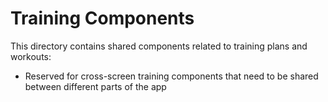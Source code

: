 # Training Components

This directory contains shared components related to training plans and workouts:

- Reserved for cross-screen training components that need to be shared between different parts of the app 